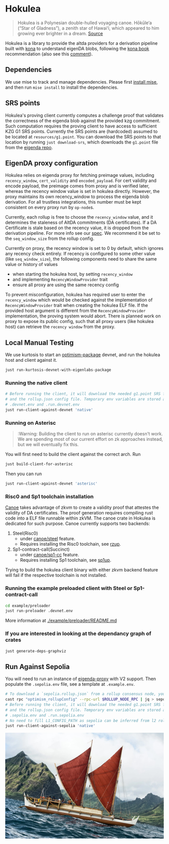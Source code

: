 # Hokulea

> Hokulea is a Polynesian double-hulled voyaging canoe. Hōkūle‘a (“Star of Gladness”), a zenith star of Hawai‘i, which appeared to him growing ever brighter in a dream. [Source](https://worldwidevoyage.hokulea.com/vessels/hokulea/)

Hokulea is a library to provide the altda providers for a derivation pipeline built with [kona](https://github.com/anton-rs/kona) to understand eigenDA blobs, following the [kona book](https://op-rs.github.io/kona/protocol/derive/providers.html#implementing-a-custom-data-availability-provider) recommendation (also see this [comment](https://github.com/anton-rs/kona/pull/862#issuecomment-2515038089)).

## Dependencies

We use mise to track and manage dependencies. Please first [install mise](https://mise.jdx.dev/getting-started.html), and then run `mise install` to install the dependencies.

## SRS points
Hokulea's proving client currently computes a challenge proof that validates the correctness of the eigenda blob against the provided kzg commitment. Such computation requires the proving client to have access to sufficient KZG G1 SRS points. Currently the SRS points are (hardcoded) assumed to be located at `resources/g1.point`. You can download the SRS points to that location by running `just download-srs`, which downloads the `g1.point` file from the [eigenda repo](https://github.com/Layr-Labs/eigenda-proxy/tree/main/resources).

## EigenDA proxy configuration
Hokulea relies on eigenda proxy for fetching preimage values, including `recency_window`, `cert_validity` and `encoded_payload`. For cert validity and encode payload, the preimage comes from proxy and is verified later, whereas the recency window value is set in hokulea directly. However, the proxy maintains its own recency_window to process the eigenda blob derivation. For all trustless integrations, this number must be kept consistent on every proxy run by `op-node`s.

Currently, each rollup is free to choose the `recency_window` value, and it determines the staleness of AltDA commitments (DA certificates). If a DA Certificate is stale based on the recency value, it is dropped from the derivation pipeline. For more info see our [spec](https://layr-labs.github.io/eigenda/integration/spec/6-secure-integration.html#1-rbn-recency-validation). We recommend it be set to the `seq_window_size` from the rollup config.

Currently on proxy, the recency window is set to 0 by default, which ignores any recency check entirely. If recency is configured to some other value (like `seq_window_size`), the following components need to share the same value or history of values
- when starting the hokulea host, by setting `recency_window`
- and implementing `RecencyWindowProvider` trait
- ensure all proxy are using the same recency config

To prevent misconfiguration, hokulea has required user to enter the `recency_window` which would be checked against the implementation of `RecencyWindowProvider` trait when creating the hokulea ELF file. If the provided host argument is different from the `RecencyWindowProvider` implementation, the proving system would abort. There is planned work on proxy to expose its public config, such that all proxy users (like hokulea host) can retrieve the `recency window` from the proxy.

## Local Manual Testing

We use kurtosis to start an [optimism-package](https://github.com/ethpandaops/optimism-package/tree/main) devnet, and run the hokulea host and client against it.

```bash
just run-kurtosis-devnet-with-eigenlabs-package
```

### Running the native client

```bash
# Before running the client, it will download the needed g1.point SRS file
# and the rollup.json config file. Temporary env variables are stored at
# .devnet.env and .run.devnet.env
just run-client-against-devnet 'native'
```

### Running on Asterisc

> :Warning: Building the client to run on asterisc currently doesn't work. We are spending most of our current effort on zk approaches instead, but we will eventually fix this.

You will first need to build the client against the correct arch. Run
```bash
just build-client-for-asterisc
```
Then you can run
```bash
just run-client-against-devnet 'asterisc'
```

### Risc0 and Sp1 toolchain installation

[Canoe](./canoe/) takes advantage of zkvm to create a validity proof that attestes the validity of DA certificates. The proof generation requires 
compiling rust code into a ELF file runnable within zkVM. The canoe crate in Hokulea is dedicated for such purpose.
Canoe currently supports two backends:
1. Steel(Risc0)
   - under [canoe/steel](https://github.com/Layr-Labs/hokulea/blob/3599bbeb855156164643a2a56c4f92de0cf7b7cf/crates/proof/Cargo.toml#L44) feature.
   - Requires installing the Risc0 toolchain, see [rzup](https://dev.risczero.com/api/zkvm/install).
2. Sp1-contract-call(Succinct)
   - under [canoe/sp1-cc](https://github.com/Layr-Labs/hokulea/blob/3599bbeb855156164643a2a56c4f92de0cf7b7cf/crates/proof/Cargo.toml#L45) feature.
   - Requires installing Sp1 toolchain, see [sp1up](https://docs.succinct.xyz/docs/sp1/getting-started/install).

Trying to build the hokulea client binary with either zkvm backend feature will fail if the respective toolchain is not installed.

### Running the example preloaded client with Steel or Sp1-contract-call
```bash
cd example/preloader
just run-preloader .devnet.env
```

More information at [./example/preloader/README.md](./example/preloader/README.md)

### If you are interested in looking at the dependancy graph of crates
```bash
just generate-deps-graphviz
```

## Run Against Sepolia

You will need to run an instance of [eigenda-proxy](https://github.com/Layr-Labs/eigenda-proxy) with V2 support. Then populate the `.sepolia.env` file, see a template at `.example.env`.

```bash
# To download a `sepolia.rollup.json` from a rollup consensus node, you can use the command
cast rpc "optimism_rollupConfig" --rpc-url $ROLLUP_NODE_RPC | jq > sepolia.rollup.json
# Before running the client, it will download the needed g1.point SRS file
# and the rollup.json config file. Temporary env variables are stored at
# .sepolia.env and .run.sepolia.env
# No need to fill L1_CONFIG_PATH as sepolia can be inferred from l2 rollup config
just run-client-against-sepolia 'native'
```

![](./assets/hokulea.jpeg)
